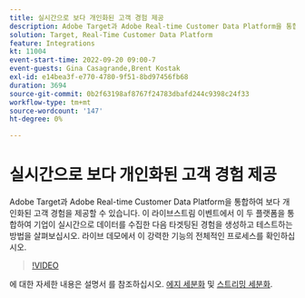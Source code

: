 ```yaml
---
title: 실시간으로 보다 개인화된 고객 경험 제공
description: Adobe Target과 Adobe Real-time Customer Data Platform을 통합하여 보다 개인화된 고객 경험을 제공할 수 있습니다. 이 라이브스트림 이벤트에서 이 두 플랫폼을 통합하여 기업이 실시간으로 데이터를 수집한 다음 타겟팅된 경험을 생성하고 테스트하는 방법을 살펴보십시오. 라이브 데모에서 이 강력한 기능의 전체적인 프로세스를 확인하십시오.
solution: Target, Real-Time Customer Data Platform
feature: Integrations
kt: 11004
event-start-time: 2022-09-20 09:00-7
event-guests: Gina Casagrande,Brent Kostak
exl-id: e14bea3f-e770-4780-9f51-8bd97456fb68
duration: 3694
source-git-commit: 0b2f63198af8767f24783dbafd244c9398c24f33
workflow-type: tm+mt
source-wordcount: '147'
ht-degree: 0%

---
```


# 실시간으로 보다 개인화된 고객 경험 제공

Adobe Target과 Adobe Real-time Customer Data Platform을 통합하여 보다 개인화된 고객 경험을 제공할 수 있습니다. 이 라이브스트림 이벤트에서 이 두 플랫폼을 통합하여 기업이 실시간으로 데이터를 수집한 다음 타겟팅된 경험을 생성하고 테스트하는 방법을 살펴보십시오. 라이브 데모에서 이 강력한 기능의 전체적인 프로세스를 확인하십시오.

>[!VIDEO](https://video.tv.adobe.com/v/3409425/?quality=12&learn=on)

에 대한 자세한 내용은 설명서 를 참조하십시오. [에지 세분화](https://experienceleague.adobe.com/docs/experience-platform/segmentation/ui/edge-segmentation.html?lang=ko-KR) 및 [스트리밍 세분화](https://experienceleague.adobe.com/docs/experience-platform/segmentation/ui/streaming-segmentation.html).

